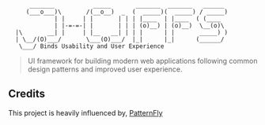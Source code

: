 ```
      _______           _____       _______  _______   ______
     (___o___)\       /(__o__)  _  (  _____)(  _____) / _____)
             | |     | |       | | | |____  | |____  ( (____
             | |-=-=-| |       | | | (o)__) | (o)__)  \__(o)\
  |\       __| |     | |__   __| | | |      | |       _____) )
  | \__/(O)___/       \___(O)___/  |_|      |_|      (______/
   \___/ Binds Usability and User Experience

```
                         
> UI framework for building modern web applications following common design patterns and improved user experience.

## Credits

This project is heavily influenced by, [PatternFly](https://www.patternfly.org)
